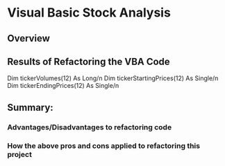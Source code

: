 # Visual Basic Stock Analysis

## Overview


## Results of Refactoring the VBA Code

Dim tickerVolumes(12) As Long/n
Dim tickerStartingPrices(12) As Single/n
Dim tickerEndingPrices(12) As Single/n


## Summary:

### Advantages/Disadvantages to refactoring code

### How the above pros and cons applied to refactoring this project
